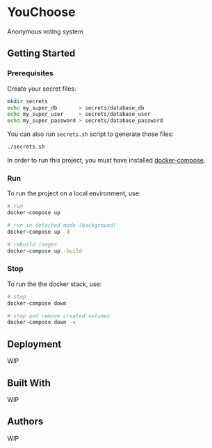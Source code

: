 # YouChoose
Anonymous voting system

## Getting Started

### Prerequisites

Create your secret files:

```bash
mkdir secrets
echo my_super_db       > secrets/database_db
echo my_super_user     > secrets/database_user
echo my_super_password > secrets/database_password
```

You can also run ```secrets.sh``` script to generate those files:

```bash
./secrets.sh
```

In order to run this project, you must have installed [docker-compose](https://docs.docker.com/compose/install/).

### Run

To run the project on a local environment, use:
```bash
# run
docker-compose up

# run in detached mode (background)
docker-compose up -d

# rebuild images
docker-compose up -build
```

### Stop

To run the the docker stack, use:
```bash
# stop
docker-compose down

# stop and remove created volumes
docker-compose down -v
```


## Deployment

WIP

## Built With

WIP

## Authors

WIP
